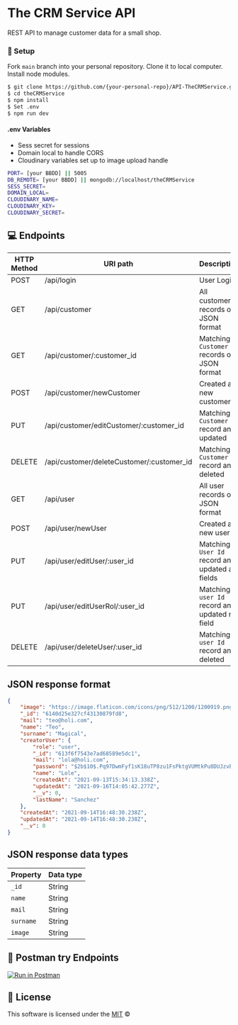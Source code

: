 # The CRM Service API

REST API to manage customer data for a small shop.

### 🔧 Setup

Fork `main` branch into your personal repository. Clone it to local computer. Install node modules.

```sh
$ git clone https://github.com/{your-personal-repo}/API-TheCRMService.git
$ cd theCRMService
$ npm install
$ Set .env 
$ npm run dev 
```

#### .env Variables

* Sess secret for sessions
* Domain local to handle CORS 
* Cloudinary variables set up to image upload handle

```sh
PORT= [your BBDD] || 5005
DB_REMOTE= [your BBDD] || mongodb://localhost/theCRMService
SESS_SECRET= 
DOMAIN_LOCAL=
CLOUDINARY_NAME= 
CLOUDINARY_KEY=
CLOUDINARY_SECRET=
```


## :computer: Endpoints

| HTTP Method 	| URI path      	| Description                                    	| 
|-------------	|---------------	|------------------------------------------------	|
| POST         	| /api/login        	|    User Login      	| 
| GET         	| /api/customer        	| All customer records on JSON format          	| 
| GET         	| /api/customer/:customer_id	| Matching `Customer Id` records on JSON format 	|
| POST         	| /api/customer/newCustomer	| Created a new customer 	| 
| PUT         	| /api/customer/editCustomer/:customer_id 	| Matching `Customer Id` record and updated | 
| DELETE        | /api/customer/deleteCustomer/:customer_id | Matching `Customer Id` record and deleted 	| 
| GET         	| /api/user        	| All user records on JSON format          	| 
| POST         	| /api/user/newUser	| Created a new user 	| 
| PUT         	| /api/user/editUser/:user_id	| Matching `User Id` record and updated all fields | 
| PUT         	| /api/user/editUserRol/:user_id	| Matching `user Id` record and updated rol field| 
| DELETE        | /api/user/deleteUser/:user_id | Matching `user Id` record and deleted 	|

## JSON response format

```json
{
    "image": "https://image.flaticon.com/icons/png/512/1200/1200919.png",
    "_id": "6140d25e327cf43130879fd8",
    "mail": "teo@holi.com",
    "name": "Teo",
    "surname": "Magical",
    "creatorUser": {
        "role": "user",
        "_id": "613f6f7543e7ad68589e5dc1",
        "mail": "lola@holi.com",
        "password": "$2b$10$.Pq97DwmFyf1sK18uTP8zu1FsPktgVUMtkPu8DUJzvBghs1xbsx.G",
        "name": "Lole",
        "createdAt": "2021-09-13T15:34:13.338Z",
        "updatedAt": "2021-09-16T14:05:42.277Z",
        "__v": 0,
        "lastName": "Sanchez"
    },
    "createdAt": "2021-09-14T16:48:30.238Z",
    "updatedAt": "2021-09-14T16:48:30.238Z",
    "__v": 0
}
```

## JSON response data types
| Property 	| Data type      	| 
|-------------	|---------------	|
| `_id`         	| String             	| 
| `name`         	| String             	| 
| `mail`         	| String             	| 
| `surname`        	| String             	| 
| `image`         	| String             	| 


## 	:paperclip: Postman try Endpoints
[![Run in Postman](https://run.pstmn.io/button.svg)](https://app.getpostman.com/run-collection/17557711-74f5fa99-b8fd-4f9f-866f-a3f7bd0bec21?action=collection%2Ffork&collection-url=entityId%3D17557711-74f5fa99-b8fd-4f9f-866f-a3f7bd0bec21%26entityType%3Dcollection%26workspaceId%3D72476e73-c314-420a-8268-8abd723f860e)


## 📜 License

This software is licensed under the [MIT](https://github.com/nhn/tui.editor/blob/master/LICENSE) © 